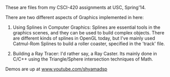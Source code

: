 These are files from my CSCI-420 assignments at USC, Spring'14.

There are two different aspects of Graphics implemented in here:
1. Using Splines in Computer Graphics: Splines are essential tools in the graphics scenes, and they can be used to build complex objects. There are different kinds of splines in OpenGL today, but I've mainly used Catmul-Rom Splines to build a roller coaster, specified in the 'track' file. 
									   
2. Building a Ray Tracer: I'd rather say, a Ray Caster. Its mainly done in C/C++ using the Triangle/Sphere intersection techniques of Math.


Demos are up at www.youtube.com/shyamadsp
									  

